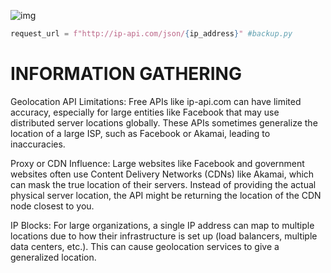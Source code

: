 ![img](https://github.com/user-attachments/assets/74b5f95b-3816-4dc7-a404-a55e0fe1a285)
```py
request_url = f"http://ip-api.com/json/{ip_address}" #backup.py
```
<h1>INFORMATION GATHERING</h1>
<p>Geolocation API Limitations: Free APIs like ip-api.com can have limited accuracy, especially for large entities like Facebook that may use distributed server locations globally. These APIs sometimes generalize the location of a large ISP, such as Facebook or Akamai, leading to inaccuracies.

Proxy or CDN Influence: Large websites like Facebook and government websites often use Content Delivery Networks (CDNs) like Akamai, which can mask the true location of their servers. Instead of providing the actual physical server location, the API might be returning the location of the CDN node closest to you.

IP Blocks: For large organizations, a single IP address can map to multiple locations due to how their infrastructure is set up (load balancers, multiple data centers, etc.). This can cause geolocation services to give a generalized location.<p>
